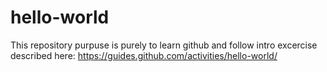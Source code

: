 # hello-world
This repository purpuse is purely to learn github and follow intro excercise described here:
https://guides.github.com/activities/hello-world/

